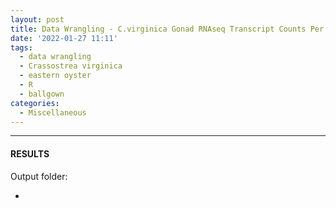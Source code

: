 ```yaml
---
layout: post
title: Data Wrangling - C.virginica Gonad RNAseq Transcript Counts Per Gene Per Sample Using Ballgown
date: '2022-01-27 11:11'
tags: 
  - data wrangling
  - Crassostrea virginica
  - eastern oyster
  - R
  - ballgown
categories: 
  - Miscellaneous
---
```




---

#### RESULTS

Output folder:

- []()

